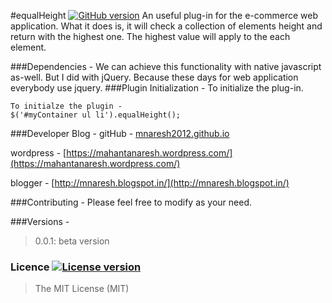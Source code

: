 #equalHeight  [![GitHub version](http://img.shields.io/badge/version-0.0.1-brightgreen.svg)]()
An useful plug-in for the e-commerce web application. What it does is, it will check a collection of elements height and return with the highest one. The highest value will apply to the each element.

###Dependencies - 
We can achieve this functionality with native javascript as-well. But I did with jQuery.
Because these days for web application everybody use jquery.
###Plugin Initialization -
To initialize the plug-in.
```
To initialze the plugin -
$('#myContainer ul li').equalHeight();
```
###Developer Blog -
gitHub -  [mnaresh2012.github.io](http://mnaresh2012.github.io/index.html)

wordpress - [https://mahantanaresh.wordpress.com/](https://mahantanaresh.wordpress.com/)

blogger - [http://mnaresh.blogspot.in/](http://mnaresh.blogspot.in/)

###Contributing -
Please feel free to modify as your need.

###Versions -
> 0.0.1: beta version

### Licence [![License version](http://img.shields.io/badge/License-MIT-red.svg)]()
> The MIT License (MIT)
